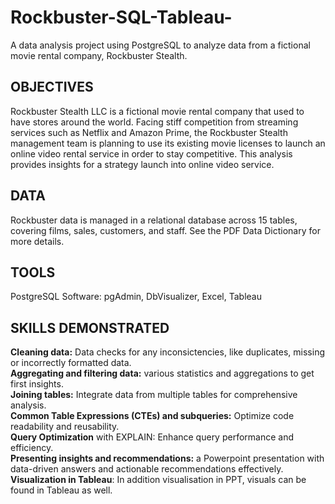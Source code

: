 # Rockbuster-SQL-Tableau-
A data analysis project using PostgreSQL to analyze data from a fictional movie rental company, Rockbuster Stealth.
## OBJECTIVES
Rockbuster Stealth LLC is a fictional movie rental company that used to have stores around the world. Facing stiff competition from streaming services such as Netflix and Amazon Prime, the Rockbuster Stealth management team is planning to use its existing movie licenses to launch an online video rental service in order to stay competitive. 
This analysis provides insights for a strategy launch into online video service.
## DATA
Rockbuster data is managed in a relational database across 15 tables, covering films, sales, customers, and staff. See the PDF Data Dictionary for more details. 
## TOOLS
PostgreSQL Software: pgAdmin, DbVisualizer, Excel, Tableau
## SKILLS DEMONSTRATED
**Cleaning data:** Data checks for any inconsictencies, like duplicates, missing or incorrectly formatted data.  
**Aggregating and filtering data:** various statistics and aggregations to get first insights.  
**Joining tables:** Integrate data from multiple tables for comprehensive analysis.  
**Common Table Expressions (CTEs) and subqueries:** Optimize code readability and reusability.  
**Query Optimization** with EXPLAIN: Enhance query performance and efficiency.  
**Presenting insights and recommendations:** a Powerpoint presentation with data-driven answers and actionable recommendations effectively.  
**Visualization in Tableau**: In addition visualisation in PPT, visuals can be found in Tableau as well.
